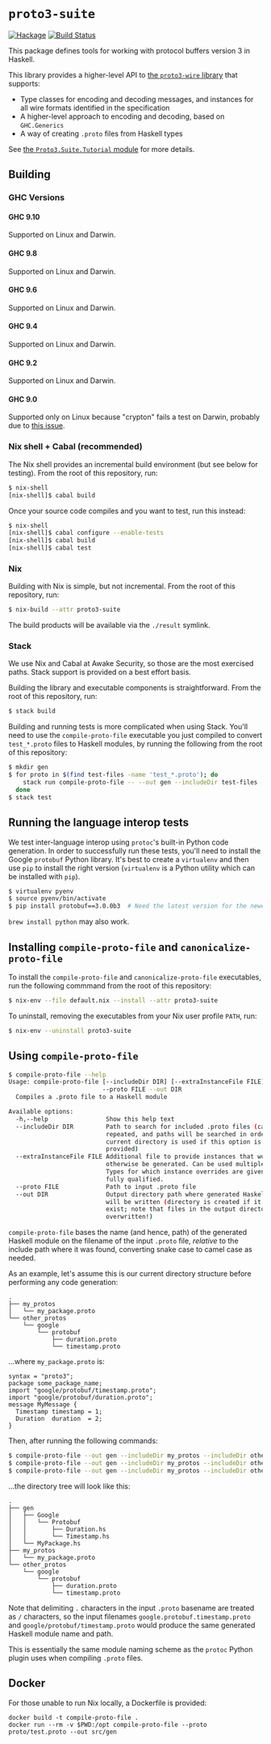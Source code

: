 # `proto3-suite`

[![Hackage](https://img.shields.io/hackage/v/proto3-suite.svg?logo=haskell&label=proto3-suite)](https://hackage.haskell.org/package/proto3-suite)
[![Build Status](https://github.com/awakesecurity/proto3-suite/actions/workflows/ci.yml/badge.svg)](https://github.com/awakesecurity/proto3-suite/actions/workflows/ci.yml)

This package defines tools for working with protocol buffers version 3 in
Haskell.

This library provides a higher-level API to [the `proto3-wire` library](https://github.com/awakesecurity/proto3-wire)
that supports:

- Type classes for encoding and decoding messages, and instances for all wire
  formats identified in the specification
- A higher-level approach to encoding and decoding, based on `GHC.Generics`
- A way of creating `.proto` files from Haskell types

See [the `Proto3.Suite.Tutorial` module](https://hackage.haskell.org/package/proto3-suite/docs/Proto3-Suite-Tutorial.html)
for more details.

## Building

### GHC Versions

#### GHC 9.10

Supported on Linux and Darwin.

#### GHC 9.8

Supported on Linux and Darwin.

#### GHC 9.6

Supported on Linux and Darwin.

#### GHC 9.4

Supported on Linux and Darwin.

#### GHC 9.2

Supported on Linux and Darwin.

#### GHC 9.0

Supported only on Linux because "crypton" fails a test on Darwin,
probably due to [this issue](https://github.com/kazu-yamamoto/crypton/issues/35).

### Nix shell + Cabal (recommended)

The Nix shell provides an incremental build environment (but see below for
testing). From the root of this repository, run:

```bash
$ nix-shell
[nix-shell]$ cabal build
```

Once your source code compiles and you want to test, run this instead:

```bash
$ nix-shell
[nix-shell]$ cabal configure --enable-tests
[nix-shell]$ cabal build
[nix-shell]$ cabal test
```

### Nix

Building with Nix is simple, but not incremental. From the root of this
repository, run:

```bash
$ nix-build --attr proto3-suite
```

The build products will be available via the `./result` symlink.

### Stack

We use Nix and Cabal at Awake Security, so those are the most exercised paths.
Stack support is provided on a best effort basis.

Building the library and executable components is straightforward. From the root
of this repository, run:

```bash
$ stack build
```

Building and running tests is more complicated when using Stack. You'll need to
use the `compile-proto-file` executable you just compiled to convert
`test_*.proto` files to Haskell modules, by running the following from the root
of this repository:

```bash
$ mkdir gen
$ for proto in $(find test-files -name 'test_*.proto'); do
    stack run compile-proto-file -- --out gen --includeDir test-files --proto "${proto#test-files/}"
  done
$ stack test
```

## Running the language interop tests

We test inter-language interop using `protoc`'s built-in Python code generation.
In order to successfully run these tests, you'll need to install the Google
`protobuf` Python library. It's best to create a `virtualenv` and then use `pip`
to install the right version (`virtualenv` is a Python utility which can be
installed with `pip`).

```bash
$ virtualenv pyenv
$ source pyenv/bin/activate
$ pip install protobuf==3.0.0b3  # Need the latest version for the newest protoc
```

`brew install python` may also work.

## Installing `compile-proto-file` and `canonicalize-proto-file`

To install the `compile-proto-file` and `canonicalize-proto-file` executables,
run the following commmand from the root of this repository:

```bash
$ nix-env --file default.nix --install --attr proto3-suite
```

To uninstall, removing the executables from your Nix user profile `PATH`, run:

```bash
$ nix-env --uninstall proto3-suite
```

## Using `compile-proto-file`

```bash
$ compile-proto-file --help
Usage: compile-proto-file [--includeDir DIR] [--extraInstanceFile FILE]
                          --proto FILE --out DIR
  Compiles a .proto file to a Haskell module

Available options:
  -h,--help                Show this help text
  --includeDir DIR         Path to search for included .proto files (can be
                           repeated, and paths will be searched in order; the
                           current directory is used if this option is not
                           provided)
  --extraInstanceFile FILE Additional file to provide instances that would
                           otherwise be generated. Can be used multiple times.
                           Types for which instance overrides are given must be
                           fully qualified.
  --proto FILE             Path to input .proto file
  --out DIR                Output directory path where generated Haskell modules
                           will be written (directory is created if it does not
                           exist; note that files in the output directory may be
                           overwritten!)
```

`compile-proto-file` bases the name (and hence, path) of the generated Haskell
module on the filename of the input `.proto` file, _relative_ to the include
path where it was found, converting snake case to camel case as needed.

As an example, let's assume this is our current directory structure before
performing any code generation:

```
.
├── my_protos
│   └── my_package.proto
└── other_protos
    └── google
        └── protobuf
            ├── duration.proto
            └── timestamp.proto
```

...where `my_package.proto` is:

```
syntax = "proto3";
package some_package_name;
import "google/protobuf/timestamp.proto";
import "google/protobuf/duration.proto";
message MyMessage {
  Timestamp timestamp = 1;
  Duration  duration  = 2;
}
```

Then, after running the following commands:

```bash
$ compile-proto-file --out gen --includeDir my_protos --includeDir other_protos --proto google/protobuf/duration.proto
$ compile-proto-file --out gen --includeDir my_protos --includeDir other_protos --proto google/protobuf/timestamp.proto
$ compile-proto-file --out gen --includeDir my_protos --includeDir other_protos --proto my_package.proto
```

...the directory tree will look like this:

```
.
├── gen
│   ├── Google
│   │   └── Protobuf
│   │       ├── Duration.hs
│   │       └── Timestamp.hs
│   └── MyPackage.hs
├── my_protos
│   └── my_package.proto
└── other_protos
    └── google
        └── protobuf
            ├── duration.proto
            └── timestamp.proto
```

Note that delimiting `.` characters in the input `.proto` basename are treated
as `/` characters, so the input filenames `google.protobuf.timestamp.proto` and
`google/protobuf/timestamp.proto` would produce the same generated Haskell
module name and path.

This is essentially the same module naming scheme as the `protoc` Python plugin
uses when compiling `.proto` files.

## Docker

For those unable to run Nix locally, a Dockerfile is provided:
```
docker build -t compile-proto-file .
docker run --rm -v $PWD:/opt compile-proto-file --proto proto/test.proto --out src/gen
```
